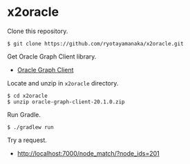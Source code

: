 # x2oracle

Clone this repository.

    $ git clone https://github.com/ryotayamanaka/x2oracle.git

Get Oracle Graph Client library.

* [Oracle Graph Client](https://www.oracle.com/database/technologies/spatialandgraph/property-graph-features/graph-server-and-client/graph-server-and-client-downloads.html)

Locate and unzip in `x2oracle` directory.

    $ cd x2oracle
    $ unzip oracle-graph-client-20.1.0.zip

Run Gradle.

    $ ./gradlew run

Try a request.

* [http://localhost:7000/node_match/?node_ids=201](http://localhost:7000/node_match/?node_ids=202)
